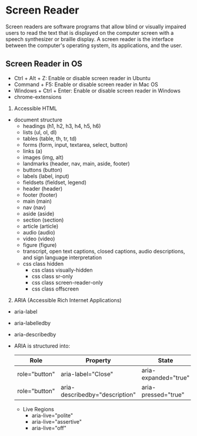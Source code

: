 # Screen Reader

Screen readers are software programs that allow blind or visually impaired users to read the text that is displayed on the computer screen with a speech synthesizer or braille display. A screen reader is the interface between the computer's operating system, its applications, and the user.

## Screen Reader in OS

- Ctrl + Alt + Z: Enable or disable screen reader in Ubuntu
- Command + F5: Enable or disable screen reader in Mac OS
- Windows + Ctrl + Enter: Enable or disable screen reader in Windows
- chrome-extensions

1. Accessible HTML

- document structure
  - headings (h1, h2, h3, h4, h5, h6)
  - lists (ul, ol, dl)
  - tables (table, th, tr, td)
  - forms (form, input, textarea, select, button)
  - links (a)
  - images (img, alt)
  - landmarks (header, nav, main, aside, footer)
  - buttons (button)
  - labels (label, input)
  - fieldsets (fieldset, legend)
  - header (header)
  - footer (footer)
  - main (main)
  - nav (nav)
  - aside (aside)
  - section (section)
  - article (article)
  - audio (audio)
  - video (video)
  - figure (figure)
  - transcript, open text captions, closed captions, audio descriptions, and sign language interpretation
  - css class hidden
    - css class visually-hidden
    - css class sr-only
    - css class screen-reader-only
    - css class offscreen

2. ARIA (Accessible Rich Internet Applications)

- aria-label
- aria-labelledby
- aria-describedby

- ARIA is structured into:

  | Role          | Property                       | State                |
  | ------------- | ------------------------------ | -------------------- |
  | role="button" | aria-label="Close"             | aria-expanded="true" |
  | role="button" | aria-describedby="description" | aria-pressed="true"  |

  - Live Regions
    - aria-live="polite"
    - aria-live="assertive"
    - aria-live="off"
